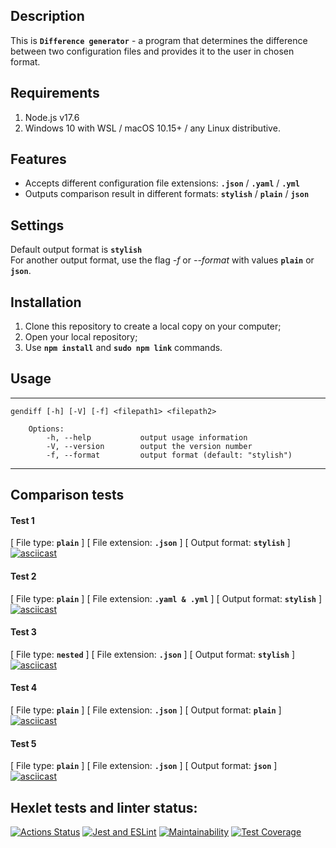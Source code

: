 
## Description

This is **`Difference generator`** - a program that determines the difference between two configuration files and provides it to the user in chosen format.

## Requirements

1. Node.js v17.6
2. Windows 10 with WSL / macOS 10.15+ / any Linux distributive.

## Features

* Accepts different configuration file extensions: **`.json`** / **`.yaml`** / **`.yml`**
* Outputs comparison result in different formats: **`stylish`** / **`plain`** / **`json`**

## Settings

Default output format is **`stylish`**
</br>
For another output format, use the flag *-f* or *--format* with values **`plain`** or **`json`**.

## Installation

1. Clone this repository to create a local copy on your computer;  
2. Open your local repository;  
3. Use **`npm install`** and **`sudo npm link`** commands.

## Usage

***
```
gendiff [-h] [-V] [-f] <filepath1> <filepath2>

    Options:
        -h, --help           output usage information
        -V, --version        output the version number
        -f, --format         output format (default: "stylish")
```
***

## Comparison tests

#### Test 1

[ File type: **`plain`** ] [ File extension: **`.json`** ] [ Output format: **`stylish`** ]
[![asciicast](https://asciinema.org/a/581089.svg)](https://asciinema.org/a/581089)

#### Test 2

[ File type: **`plain`** ] [ File extension: **`.yaml & .yml`** ] [ Output format: **`stylish`** ]
[![asciicast](https://asciinema.org/a/581091.svg)](https://asciinema.org/a/581091)

#### Test 3

[ File type: **`nested`** ] [ File extension: **`.json`** ] [ Output format: **`stylish`** ]
[![asciicast](https://asciinema.org/a/581098.svg)](https://asciinema.org/a/581098)

#### Test 4

[ File type: **`plain`** ] [ File extension: **`.json`** ] [ Output format: **`plain`** ]
[![asciicast](https://asciinema.org/a/581101.svg)](https://asciinema.org/a/581101)

#### Test 5

[ File type: **`plain`** ] [ File extension: **`.json`** ] [ Output format: **`json`** ]
[![asciicast](https://asciinema.org/a/581102.svg)](https://asciinema.org/a/581102)

## Hexlet tests and linter status:

[![Actions Status](https://github.com/gendzmin/frontend-project-46/workflows/hexlet-check/badge.svg)](https://github.com/gendzmin/frontend-project-46/actions)
[![Jest and ESLint](https://github.com/gendzmin/frontend-project-46/actions/workflows/main.yml/badge.svg?branch=main)](https://github.com/gendzmin/frontend-project-46/actions/workflows/main.yml)
[![Maintainability](https://api.codeclimate.com/v1/badges/fb75dbe8d1017952d092/maintainability)](https://codeclimate.com/github/gendzmin/frontend-project-46/maintainability)
[![Test Coverage](https://api.codeclimate.com/v1/badges/fb75dbe8d1017952d092/test_coverage)](https://codeclimate.com/github/gendzmin/frontend-project-46/test_coverage)